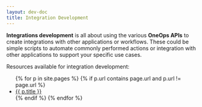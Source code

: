 ```yaml
---
layout: dev-doc
title: Integration Development
---
```


__Integrations development__ is all about using the various __OneOps APIs__ to create integrations with other 
applications or workflows. These could be simple scripts to automate commonly performed actions or integration
with other applications to support your specific use cases.

Resources available for integration development:

<ul>
{% for p in site.pages %}
{% if p.url contains page.url and p.url != page.url %}
  <li><a href="{{ p.url }}">{{ p.title }}</a></li>
{% endif %}
{% endfor %}
</ul>